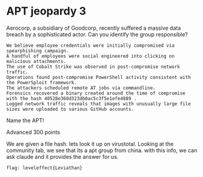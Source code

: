 #  APT jeopardy 3



Aerocorp, a subsidiary of Goodcorp, recently suffered a massive data breach by a sophisticated actor. Can you identify the group responsible?

    We believe employee credentials were initially compromised via spearphishing campaign.
    A handful of employees were social engineered into clicking on malicious attachments.
    The use of Cobalt Strike was observed in post-compromise network traffic.
    Operations found post-compromise PowerShell activity consistent with the PowerSploit framework.
    The attackers scheduled remote AT jobs via commandline.
    Forensics recovered a binary created around the time of compromise with the hash 40528e368d323db0ac5c3f5e1efe4889 .
    Logged network traffic reveals that images with unusually large file sizes were uploaded to various GitHub accounts.

Name the APT!

Advanced 
300 points 


We are given a file hash. lets look it up on virustotal.
Looking at the community tab, we see that its a apt group from china.
with this info, we can ask claude and it provides the answer for us.

`flag: leveleffect{Leviathan}`

